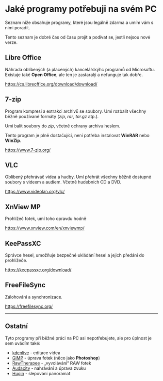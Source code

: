 # Jaké programy potřebuji na svém PC

Seznam níže obsahuje programy, které jsou legálně zdarma a umím vám s nimi poradit.

Tento seznam je dobré čas od času projít a podívat se, jestli nejsou nové verze.

## Libre Office

Náhrada oblíbených (a placených) kancelářskýhc programů od Microsoftu. Existuje také **Open Office**, ale ten je zastaralý a nefunguje tak dobře.

https://cs.libreoffice.org/download/download/

## 7-zip

Program kompresi a extrakci archivů se soubory. Umí rozbalit všechny běžně používané formáty (_zip_, _rar_, _tar.gz_ atp.).

Umí balit soubory do _zip_, včetně ochrany archivu heslem.

Tento program je plně dostačující, není potřeba instalovat **WinRAR** nebo **WinZip**.

https://www.7-zip.org/


## VLC

Oblíbený přehrávač videa a hudby. Umí přehrát všechny běžně dostupné soubory s videem a audiem. Včetně hudebních CD a DVD.

https://www.videolan.org/vlc/

## XnView MP

Prohlížeč fotek, umí toho opravdu hodně

https://www.xnview.com/en/xnviewmp/

## KeePassXC

Správce hesel, umožňuje bezpečné ukládání hesel a jejich předání do prohlížeče.

https://keepassxc.org/download/

## FreeFileSync

Zálohování a synchronizace.

https://freefilesync.org/

---

## Ostatní

Tyto programy při běžné práci na PC asi nepotřebujete, ale pro úplnost je sem uvádím také:

- [kdenlive](https://kdenlive.org/en/) - editace videa
- [GIMP](https://www.gimp.org/) - úprava fotek (něco jako **Photoshop**)
- [RawTherapee](https://www.rawtherapee.com/) - „vyvolávání“ RAW fotek
- [Audacity](https://www.audacityteam.org/) - nahrávání a úprava zvuku
- [Hugin](https://hugin.sourceforge.io/) - slepování panoramat